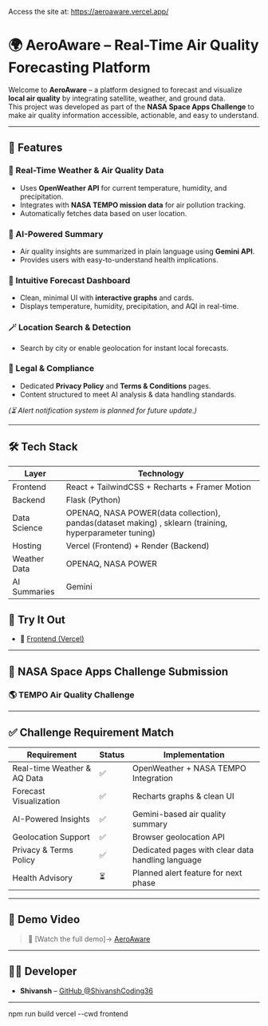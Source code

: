 Access the site at: https://aeroaware.vercel.app/

# 🌍 AeroAware – Real-Time Air Quality Forecasting Platform

Welcome to **AeroAware** – a platform designed to forecast and visualize **local air quality** by integrating satellite, weather, and ground data.  
This project was developed as part of the **NASA Space Apps Challenge** to make air quality information accessible, actionable, and easy to understand.

---

## 🧩 Features

### 📡 Real-Time Weather & Air Quality Data
- Uses **OpenWeather API** for current temperature, humidity, and precipitation.
- Integrates with **NASA TEMPO mission data** for air pollution tracking.
- Automatically fetches data based on user location.

### 🧠 AI-Powered Summary
- Air quality insights are summarized in plain language using **Gemini API**.
- Provides users with easy-to-understand health implications.

### 🧭 Intuitive Forecast Dashboard
- Clean, minimal UI with **interactive graphs** and cards.
- Displays temperature, humidity, precipitation, and AQI in real-time.

### 🪄 Location Search & Detection
- Search by city or enable geolocation for instant local forecasts.

### 📜 Legal & Compliance
- Dedicated **Privacy Policy** and **Terms & Conditions** pages.
- Content structured to meet AI analysis & data handling standards.

*(⏳ Alert notification system is planned for future update.)*

---

## 🛠 Tech Stack

| Layer         | Technology                                 |
|---------------|-------------------------------------------|
| Frontend      | React + TailwindCSS + Recharts + Framer Motion |
| Backend       | Flask (Python)                |
|Data Science   | OPENAQ, NASA POWER(data collection), pandas(dataset making) , sklearn (training, hyperparameter tuning)|
| Hosting       | Vercel (Frontend) + Render (Backend)      |
| Weather Data  | OPENAQ, NASA POWER                         |
| AI Summaries  | Gemini                                |



## 🧪 Try It Out

- 🔗 [Frontend (Vercel)](https://aeroaware.vercel.app)  

---

## 🎯 NASA Space Apps Challenge Submission  
### 🌎 TEMPO Air Quality Challenge

---

## ✅ Challenge Requirement Match

| Requirement                                     | Status | Implementation                                                   |
|--------------------------------------------------|--------|------------------------------------------------------------------|
| Real-time Weather & AQ Data                      | ✅      | OpenWeather + NASA TEMPO Integration                            |
| Forecast Visualization                           | ✅      | Recharts graphs & clean UI                                      |
| AI-Powered Insights                              | ✅      | Gemini-based air quality summary                                |
| Geolocation Support                              | ✅      | Browser geolocation API                                         |
| Privacy & Terms Policy                           | ✅      | Dedicated pages with clear data handling language               |
| Health Advisory                                  | ⏳      | Planned alert feature for next phase                            |

---


## 🎥 Demo Video

> 🔗 [Watch the full demo]-> [AeroAware](https://youtu.be/bRZhZJ0AIYM)

---

## 👨‍💻 Developer

- **Shivansh** – [GitHub @ShivanshCoding36](https://github.com/ShivanshCoding36)

---

npm run build
vercel --cwd frontend

